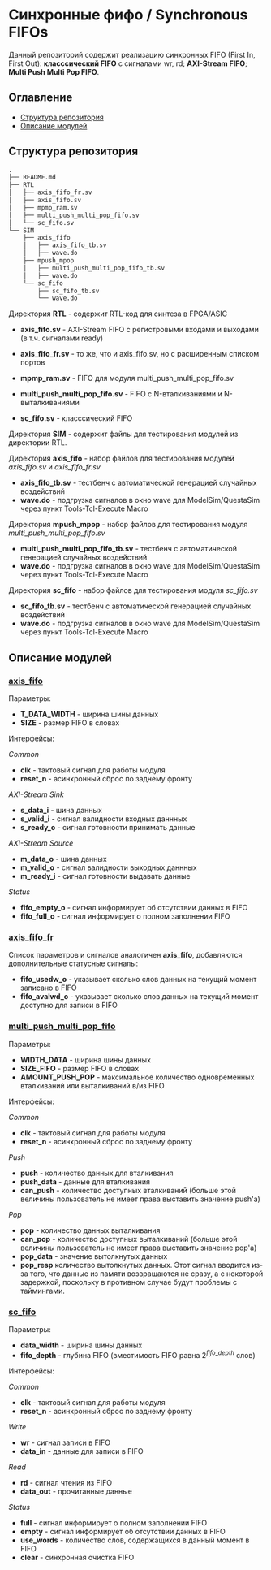 # Синхронные фифо / Synchronous FIFOs

Данный репозиторий содержит реализацию синхронных FIFO (First In, First Out): **класссический FIFO** с сигналами wr, rd; **AXI-Stream FIFO**; **Multi Push Multi Pop FIFO**.

## Оглавление
- [Структура репозитория](#Структура-репозитория)
- [Описание модулей](#Описание-модулей)


## Структура репозитория

```md
.
├── README.md
├── RTL
│   ├── axis_fifo_fr.sv
│   ├── axis_fifo.sv
│   ├── mpmp_ram.sv
│   ├── multi_push_multi_pop_fifo.sv
│   └── sc_fifo.sv
└── SIM
    ├── axis_fifo
    │   ├── axis_fifo_tb.sv
    │   ├── wave.do
    ├── mpush_mpop
    │   ├── multi_push_multi_pop_fifo_tb.sv
    │   ├── wave.do
    └── sc_fifo
        ├── sc_fifo_tb.sv
        └── wave.do
```

Директория **RTL** - содержит RTL-код для синтеза в FPGA/ASIC

- **axis_fifo.sv** - AXI-Stream FIFO с регистровыми входами и выходами (в т.ч. сигналами ready)

- **axis_fifo_fr.sv** - то же, что и axis_fifo.sv, но с расширенным списком портов

- **mpmp_ram.sv** - FIFO для модуля multi_push_multi_pop_fifo.sv

- **multi_push_multi_pop_fifo.sv** - FIFO с N-вталкиваниями и N-выталкиваниями

- **sc_fifo.sv** - класссический FIFO

Директория **SIM** - содержит файлы для тестирования модулей из директории RTL.

Директория **axis_fifo** - набор файлов для тестирования модулей *axis_fifo.sv* и *axis_fifo_fr.sv*
- **axis_fifo_tb.sv** - тестбенч с автоматической генерацией случайных воздействий
- **wave.do** - подгрузка сигналов в окно wave для ModelSim/QuestaSim через пункт Tools-Tcl-Execute Macro

Директория **mpush_mpop** - набор файлов для тестирования модуля *multi_push_multi_pop_fifo.sv*
- **multi_push_multi_pop_fifo_tb.sv** - тестбенч с автоматической генерацией случайных воздействий
- **wave.do** - подгрузка сигналов в окно wave для ModelSim/QuestaSim через пункт Tools-Tcl-Execute Macro

Директория **sc_fifo** - набор файлов для тестирования модуля *sc_fifo.sv*
- **sc_fifo_tb.sv** - тестбенч с автоматической генерацией случайных воздействий
- **wave.do** - подгрузка сигналов в окно wave для ModelSim/QuestaSim через пункт Tools-Tcl-Execute Macro

## Описание модулей

### <u>axis_fifo</u>

Параметры:
- **T_DATA_WIDTH** - ширина шины данных
- **SIZE** - размер FIFO в словах

Интерфейсы: 

*Common*
- **clk** - тактовый сигнал для работы модуля
- **reset_n** - асинхронный сброс по заднему фронту

*AXI-Stream Sink*
- **s_data_i** - шина данных
- **s_valid_i** - сигнал валидности входных даннных
- **s_ready_o** - сигнал готовности принимать данные

*AXI-Stream Source*
- **m_data_o** - шина данных
- **m_valid_o** - сигнал валидности выходных даннных
- **m_ready_i** - сигнал готовности выдавать данные

*Status*
- **fifo_empty_o** - сигнал информирует об отсутствии данных в FIFO
- **fifo_full_o** - сигнал информирует о полном заполнении FIFO


### <u>axis_fifo_fr</u>
Список параметров и сигналов аналогичен **axis_fifo**, добавляются дополнительные статусные сигналы: 
- **fifo_usedw_o** - указывает сколько слов данных на текущий момент записано в FIFO
- **fifo_avalwd_o** - указывает сколько слов данных на текущий момент доступно для записи в FIFO

### <u>multi_push_multi_pop_fifo</u>
Параметры: 

- **WIDTH_DATA** - ширина шины данных
- **SIZE_FIFO** - размер FIFO в словах
- **AMOUNT_PUSH_POP** - максимальное количество одновременных вталкиваний или выталкиваний в/из FIFO

Интерфейсы: 

*Common*
- **clk** - тактовый сигнал для работы модуля
- **reset_n** - асинхронный сброс по заднему фронту


*Push*
- **push** - количество данных для вталкивания
- **push_data** - данные для вталкивания
- **can_push** - количество доступных вталкиваний (больше этой величины пользователь не имеет права выставить значение push'а)

*Pop*
- **pop** - количество данных выталкивания
- **can_pop** - количество доступных выталкиваний (больше этой величины пользователь не имеет права выставить значение pop'а)
- **pop_data** - значение вытолкнутых данных
- **pop_resp** количество вытолкнутых данных. Этот сигнал вводится из-за того, что данные из памяти возвращаются не сразу, а с некоторой задержкой, поскольку в противном случае будут проблемы с таймингами.

### <u>sc_fifo</u>

Параметры:

- **data_width** - ширина шины данных
- **fifo_depth** - глубина FIFO (вместимость FIFO равна $2^{fifo\_depth}$ слов)

Интерфейсы: 

*Common*
- **clk** - тактовый сигнал для работы модуля
- **reset_n** - асинхронный сброс по заднему фронту


*Write*
- **wr** - сигнал записи в FIFO
- **data_in** - данные для записи в FIFO

*Read*
- **rd** - сигнал чтения из FIFO
- **data_out** - прочитанные данные 

*Status*
- **full** - сигнал информирует о полном заполнении FIFO
- **empty** - сигнал информирует об отсутствии данных в FIFO
- **use_words** - количество слов, содержащихся в данный момент в FIFO
- **clear** - синхронная очистка FIFO